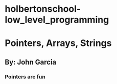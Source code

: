 # holbertonschool-low_level_programming
# Pointers, Arrays, Strings
## By: John Garcia
### Pointers are fun
